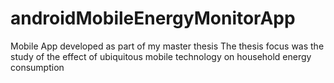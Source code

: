 # androidMobileEnergyMonitorApp
Mobile App developed as part of my master thesis
The thesis focus was the study of the effect of ubiquitous mobile technology on household energy consumption

